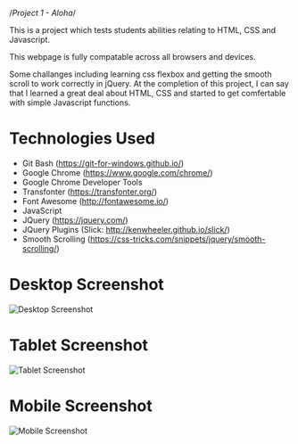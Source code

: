 /*Project 1 - Aloha*/ 

This is a project which tests students abilities relating to HTML, CSS and Javascript. 

This webpage is fully compatable across all browsers and devices.

Some challanges including learning css flexbox and getting the smooth scroll to work correctly in jQuery. At the completion of this project, I can say that I learned a great deal about HTML, CSS and started to get comfertable with simple Javascript functions.

# Technologies Used
* Git Bash (https://git-for-windows.github.io/)
* Google Chrome (https://www.google.com/chrome/)
* Google Chrome Developer Tools
* Transfonter (https://transfonter.org/)
* Font Awesome (http://fontawesome.io/)
* JavaScript
* JQuery (https://jquery.com/)
* JQuery Plugins (Slick: http://kenwheeler.github.io/slick/)
* Smooth Scrolling (https://css-tricks.com/snippets/jquery/smooth-scrolling/)


# Desktop Screenshot
![Desktop Screenshot](https://cjrt27.github.io/Aloha/images/aloha-desktop.png)

# Tablet Screenshot
![Tablet Screenshot](https://cjrt27.github.io/Aloha/images/aloha-tablet.png)

# Mobile Screenshot
![Mobile Screenshot](https://cjrt27.github.io/Aloha/images/aloha-mobile.png)